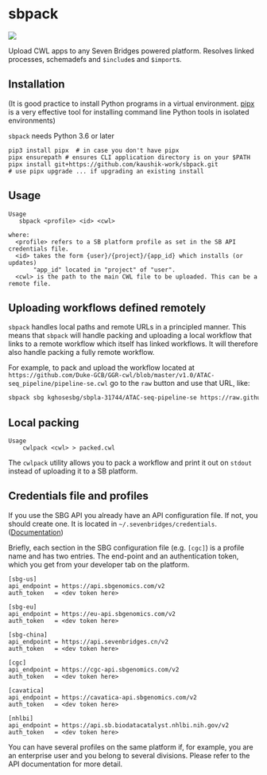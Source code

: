 # sbpack

![](https://github.com/rabix/sbpack/workflows/Tests/badge.svg)

Upload CWL apps to any Seven Bridges powered platform. Resolves linked processes, schemadefs and `$include`s and
 `$import`s.

## Installation

(It is good practice to install Python programs in a virtual environment. [pipx] is a very effective tool for
 installing command line Python tools in isolated environments)

[pipx]: https://github.com/pipxproject/pipx

`sbpack` needs Python 3.6 or later

```
pip3 install pipx  # in case you don't have pipx
pipx ensurepath # ensures CLI application directory is on your $PATH
pipx install git+https://github.com/kaushik-work/sbpack.git
# use pipx upgrade ... if upgrading an existing install
```

## Usage
```
Usage
   sbpack <profile> <id> <cwl>
 
where:
  <profile> refers to a SB platform profile as set in the SB API credentials file.
  <id> takes the form {user}/{project}/{app_id} which installs (or updates) 
       "app_id" located in "project" of "user".
  <cwl> is the path to the main CWL file to be uploaded. This can be a remote file.
```
 
## Uploading workflows defined remotely

`sbpack` handles local paths and remote URLs in a principled manner. This means that
`sbpack` will handle packing and uploading a local workflow that links to a remote workflow
which itself has linked workflows. It will therefore also handle packing a fully 
remote workflow.

For example, to pack and upload the workflow located at `https://github.com/Duke-GCB/GGR-cwl/blob/master/v1.0/ATAC-seq_pipeline/pipeline-se.cwl`
go to the `raw` button and use that URL, like:

```bash
sbpack sbg kghosesbg/sbpla-31744/ATAC-seq-pipeline-se https://raw.githubusercontent.com/Duke-GCB/GGR-cwl/master/v1.0/ATAC-seq_pipeline/pipeline-se.cwl
``` 

## Local packing
```
Usage
    cwlpack <cwl> > packed.cwl
```

The `cwlpack` utility allows you to pack a workflow and print it out on `stdout` instead of 
uploading it to a SB platform.


## Credentials file and profiles

If you use the SBG API you already have an API configuration file. If
not, you should create one. It is located in 
`~/.sevenbridges/credentials`. ([Documentation][cred-doc])

[cred-doc]: https://docs.sevenbridges.com/docs/store-credentials-to-access-seven-bridges-client-applications-and-libraries

Briefly, each section in the SBG configuration file (e.g. `[cgc]`) is a 
profile name and has two entries. The end-point and an authentication
token, which you get from your developer tab on the platform.

```
[sbg-us]
api_endpoint = https://api.sbgenomics.com/v2
auth_token   = <dev token here>

[sbg-eu]
api_endpoint = https://eu-api.sbgenomics.com/v2
auth_token   = <dev token here>

[sbg-china]
api_endpoint = https://api.sevenbridges.cn/v2
auth_token   = <dev token here>

[cgc]
api_endpoint = https://cgc-api.sbgenomics.com/v2
auth_token   = <dev token here>

[cavatica]
api_endpoint = https://cavatica-api.sbgenomics.com/v2
auth_token   = <dev token here>

[nhlbi]
api_endpoint = https://api.sb.biodatacatalyst.nhlbi.nih.gov/v2
auth_token   = <dev token here>
```

You can have several profiles on the same platform if, for example, you 
are an enterprise user and you belong to several divisions. Please refer
to the API documentation for more detail.

